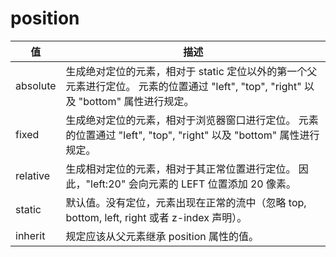 # position

| 值        | 描述                                                                                                |
| -------- | ------------------------------------------------------------------------------------------------- |
| absolute | 生成绝对定位的元素，相对于 static 定位以外的第一个父元素进行定位。&#xA;&#xA;元素的位置通过 "left", "top", "right" 以及 "bottom" 属性进行规定。 |
| fixed    | 生成绝对定位的元素，相对于浏览器窗口进行定位。&#xA;&#xA;元素的位置通过 "left", "top", "right" 以及 "bottom" 属性进行规定。               |
| relative | 生成相对定位的元素，相对于其正常位置进行定位。&#xA;&#xA;因此，"left:20" 会向元素的 LEFT 位置添加 20 像素。                              |
| static   | 默认值。没有定位，元素出现在正常的流中（忽略 top, bottom, left, right 或者 z-index 声明）。                                   |
| inherit  | 规定应该从父元素继承 position 属性的值。                                                                         |
